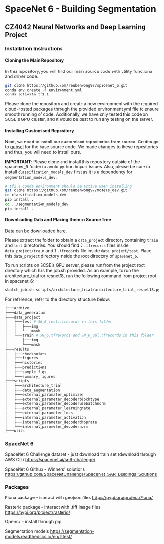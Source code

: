 # SpaceNet 6 - Building Segmentation
## CZ4042 Neural Networks and Deep Learning Project
### Installation Instructions
#### Cloning the Main Repository
In this repository, you will find our main source code with utility functions and driver code.
```bash
git clone https://github.com/reubenwong97/spacenet_6.git
conda env create -f environment.yml
conda activate tf2.1
```
Please clone the repository and create a new environment with the required cloud-hosted packages through the provided environment.yml file to ensure smooth running of code. Additionally, we have only tested this code on SCSE's GPU cluster, and it would be best to run any testing on the server.

#### Installing Customised Repository
Next, we need to install our customised repositories from source. Credits go to [qubvel](https://github.com/qubvel) for the base source code. We made changes to these repositories and thus, you will need to install ours.

**IMPORTANT**: Please clone and install this repository outside of the spacenet_6 folder to avoid python import issues. Also, please be sure to install `classification_models_dev` first as it is a dependency for `segmentation_models_dev`. 
```bash
# tf2.1 conda environment should be active when installing
git clone https://github.com/reubenwong97/models_dev.git 
cd classification_models_dev
pip install .
cd ../segmentation_models_dev
pip install .
```
#### Downloading Data and Placing them in Source Tree
Data can be downloaded [here](https://entuedu-my.sharepoint.com/:u:/g/personal/wong1109_e_ntu_edu_sg/EThP2bfs9ZtPq29YXvwQHN0B5wLWUHGGrd1fz8ax1Z0-0Q?e=za1iGJ).

Please extract the folder to obtain a `data_project` directory containing `train` and `test` directories. You should find 2 `.tfrecords` files inside `data_project/train` and 1 `.tfrecords` file inside `data_project/test`. Place this `data_project` directory inside the root directory of `spacenet_6`. 

To run scripts on SCSE’s GPU server, please run from the project root directory which has the job.sh provided. As an example, to run the architecture_trial for resnet18, run the following command from project root in spacenet_6:
```bash
sbatch job.sh scripts/architecture_trial/architecture_trial_resnet18.py 
```
For reference, refer to the directory structure below: 
```bash
├───archive
├───data_generation
├───data_project
│   ├───test # SN_6_test.tfrecords in this folder
│   │   ├───img
│   │   └───mask
│   └───train # SN_6.tfrecords and SN_6_val.tfrecords in this folder
│       ├───img
│       └───mask
├───results
│   ├───checkpoints
│   ├───figures
│   ├───histories
│   ├───predictions
│   ├───sample_figs
│   └───summary_figures
├───scripts
│   ├───architecture_trial
│   ├───data_augmentation
│   ├───external_paramater_optimizer
│   ├───external_parameter_decoderblocktype
│   ├───external_parameter_decoderusebatchnorm
│   ├───external_parameter_learningrate
│   ├───external_parameter_loss
│   ├───internal_parameter_activation
│   ├───internal_parameter_decoderdroprate
│   └───internal_parameter_decodernorm
├───utils
```

### SpaceNet 6
SpaceNet 6 Challenge dataset - just download train set (download through AWS CLI)
https://spacenet.ai/sn6-challenge/

SpaceNet 6 Github - Winners' solutions
https://github.com/SpaceNetChallenge/SpaceNet_SAR_Buildings_Solutions


### Packages
Fiona package - interact with geojson files
https://pypi.org/project/Fiona/

Rasterio package - interact with .tiff image files
https://pypi.org/project/rasterio/

Opencv - install through pip

Segmentation models
https://segmentation-models.readthedocs.io/en/latest/
